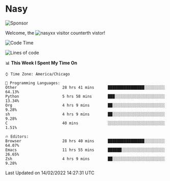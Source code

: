 # Nasy

<!--
<p align="center">
<img height="200" src="https://github-readme-stats.vercel.app/api?username=nasyxx&count_private=true&show_icons=true&theme=dracula&include_all_commits=true"/>
<img height="200" src="https://github-readme-stats.vercel.app/api/top-langs/?username=nasyxx&theme=dracula&hide=html,jupyter+notebook&count_private=true&show_icons=true"/>
</p>

  
----------------
-->

![Sponsor](https://img.shields.io/static/v1.svg?label=Sponsor&message=%E2%9D%A4&logo=GitHub&style=flat&color=pink)
 
Welcome, the ![nasyxx visitor counter](https://count.getloli.com/get/@nasyxx?theme=rule34)th vistor!
 
<!--START_SECTION:waka-->
![Code Time](http://img.shields.io/badge/Code%20Time-1%2C908%20hrs%2050%20mins-blue)

![Lines of code](https://img.shields.io/badge/From%20Hello%20World%20I%27ve%20Written-5%20Million%20lines%20of%20code-blue)

📊 **This Week I Spent My Time On** 

```text
⌚︎ Time Zone: America/Chicago

💬 Programming Languages: 
Other                    28 hrs 41 mins      ████████████████░░░░░░░░░   64.13% 
Python                   5 hrs 58 mins       ███░░░░░░░░░░░░░░░░░░░░░░   13.34% 
Org                      4 hrs 9 mins        ██░░░░░░░░░░░░░░░░░░░░░░░   9.28% 
sh                       4 hrs 9 mins        ██░░░░░░░░░░░░░░░░░░░░░░░   9.28% 
C                        40 mins             ░░░░░░░░░░░░░░░░░░░░░░░░░   1.51%

🔥 Editors: 
Browser                  28 hrs 40 mins      ████████████████░░░░░░░░░   64.07% 
Emacs                    11 hrs 55 mins      ██████░░░░░░░░░░░░░░░░░░░   26.65% 
Zsh                      4 hrs 9 mins        ██░░░░░░░░░░░░░░░░░░░░░░░   9.28%

```


 Last Updated on 14/02/2022 14:27:31 UTC
<!--END_SECTION:waka-->

<!-- ![visitors](https://visitor-badge.laobi.icu/badge?page_id=nasyxx.nasyxx) -->
